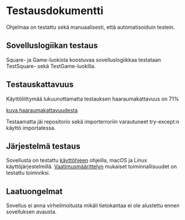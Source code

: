 # Testausdokumentti

Ohjelmaa on testattu sekä manuaalisesti, että automatisoiduin testein.

## Sovelluslogiikan testaus

Square- ja Game-luokista koostuvaa sovelluslogiikkaa testataan  TestSquare- sekä TestGame-luokilla.

## Testauskattavuus

Käyttöliittymää lukuunottamatta testauksen haaraumakattavuus on 71%

[kuva haaraumakattavuudesta](/dokumentaatio/haaraumakattavuus.jpeg)

Testaamatta jäi repositorio sekä importerroriin varautuneet try-except:n käyttö importatessa.

## Järjestelmä testaus

Sovellusta on testattu [käyttöhjeen](/dokumentaatio/kayttoohje.md) ohjeilla, macOS ja Linux käyttöjärjestelmillä. 
[Vaatimusmäärittelyn](/dokumentaatio/vaatimusmaarittely.md) mukaiset toiminnallisuudet on testattu toimiviksi.

## Laatuongelmat

Sovellus ei anna virheilmoitusta mikäli tietokantaa ei ole alustettu ennen sovelluksen avausta.
